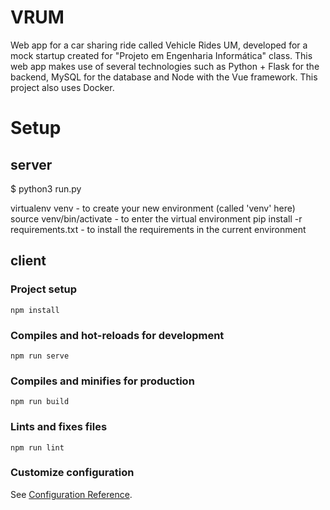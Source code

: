 # VRUM

Web app for a car sharing ride called Vehicle Rides UM, developed for a mock startup created for "Projeto em Engenharia Informática" class.
This web app makes use of several technologies such as Python + Flask for the backend, MySQL for the database and Node with the Vue framework. This project also uses Docker.

# Setup
## server
$ python3 run.py

virtualenv venv - to create your new environment (called 'venv' here)
source venv/bin/activate - to enter the virtual environment
pip install -r requirements.txt - to install the requirements in the current environment

## client
### Project setup
```
npm install
```

### Compiles and hot-reloads for development
```
npm run serve
```

### Compiles and minifies for production
```
npm run build
```

### Lints and fixes files
```
npm run lint
```

### Customize configuration
See [Configuration Reference](https://cli.vuejs.org/config/).
